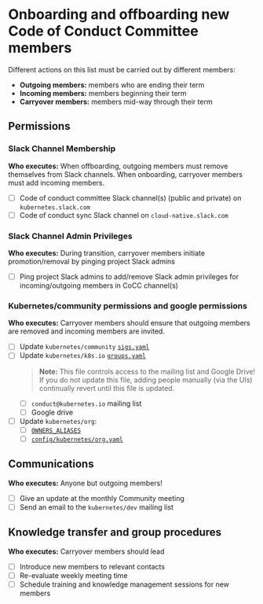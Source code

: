 # Onboarding and offboarding new Code of Conduct Committee members

Different actions on this list must be carried out by different members:

- **Outgoing members:** members who are ending their term
- **Incoming members:** members beginning their term
- **Carryover members:** members mid-way through their term

## Permissions

### Slack Channel Membership

**Who executes:** When offboarding, outgoing members must remove themselves from Slack channels. When onboarding, carryover members must add incoming members.

- [ ] Code of conduct committee Slack channel(s) (public and private) on `kubernetes.slack.com`
- [ ] Code of conduct sync Slack channel on `cloud-native.slack.com`

### Slack Channel Admin Privileges

**Who executes:** During transition, carryover members initiate promotion/removal by pinging project Slack admins

- [ ] Ping project Slack admins to add/remove Slack admin privileges for incoming/outgoing members in CoCC channel(s)

### Kubernetes/community permissions and google permissions

**Who executes:** Carryover members should ensure that outgoing members are removed and incoming members are invited.

- [ ] Update `kubernetes/community` [`sigs.yaml`](/sigs.yaml)
- [ ] Update `kubernetes/k8s.io` [`groups.yaml`](https://git.k8s.io/k8s.io/groups/committee-code-of-conduct/groups.yaml)
  > **Note:** This file controls access to the mailing list and Google Drive! If you do not update this file, adding people manually (via the UIs) continually revert until this file is updated.
  - [ ] `conduct@kubernetes.io` mailing list
  - [ ] Google drive
- [ ] Update `kubernetes/org`:
  - [ ] [`OWNERS_ALIASES`](https://git.k8s.io/org/OWNERS_ALIASES)
  - [ ] [`config/kubernetes/org.yaml`](https://git.k8s.io/org/config/kubernetes/org.yaml)

## Communications

**Who executes:** Anyone but outgoing members!

- [ ] Give an update at the monthly Community meeting
- [ ] Send an email to the `kubernetes/dev` mailing list

## Knowledge transfer and group procedures

**Who executes:** Carryover members should lead

- [ ] Introduce new members to relevant contacts
- [ ] Re-evaluate weekly meeting time
- [ ] Schedule training and knowledge management sessions for new members
